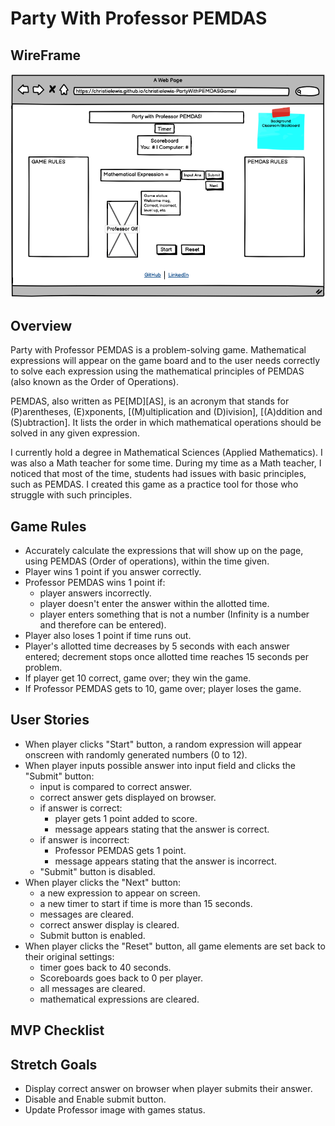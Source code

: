 # Party With Professor PEMDAS

## WireFrame
![Proj1Wireframe](PEMDASParty.png)

## Overview
Party with Professor PEMDAS is a problem-solving game. Mathematical expressions will appear on the game board and to the user needs correctly to solve each expression using the mathematical principles of PEMDAS (also known as the Order of Operations).

PEMDAS, also written as PE[MD][AS], is an acronym that stands for (P)arentheses, (E)xponents, [(M)ultiplication and (D)ivision], [(A)ddition and (S)ubtraction]. It lists the order in which mathematical operations should be solved in any given expression.

I currently hold a degree in Mathematical Sciences (Applied Mathematics). I was also a Math teacher for some time. During my time as a Math teacher, I noticed that most of the time, students had issues with basic principles, such as PEMDAS. I created this game as a practice tool for those who struggle with such principles.

## Game Rules
* Accurately calculate the expressions that will show up on the page, using PEMDAS (Order of operations), within the time given.
* Player wins 1 point if you answer correctly.
* Professor PEMDAS wins 1 point if:
    * player answers incorrectly.
    * player doesn't enter the answer within the allotted time.
    * player enters something that is not a number (Infinity is a number and therefore can be entered).
* Player also loses 1 point if time runs out.
* Player's allotted time decreases by 5 seconds with each answer entered; decrement stops once allotted time reaches 15 seconds per problem.
* If player get 10 correct, game over; they win the game.
* If Professor PEMDAS gets to 10, game over; player loses the game.

## User Stories
* When player clicks "Start" button, a random expression will appear onscreen with randomly generated numbers (0 to 12).
* When player inputs possible answer into input field and clicks the "Submit" button:
    * input is compared to correct answer.
    * correct answer gets displayed on browser.
    * if answer is correct:
        * player gets 1 point added to score.
        * message appears stating that the answer is correct.
    * if answer is incorrect:
        * Professor PEMDAS gets 1 point.
        * message appears stating that the answer is incorrect.
    * "Submit" button is disabled.
* When player clicks the "Next" button:
    * a new expression to appear on screen.
    * a new timer to start if time is more than 15 seconds.
    * messages are cleared.
    * correct answer display is cleared.
    * Submit button is enabled.
* When player clicks the "Reset" button, all game elements are set back to their original settings:
    * timer goes back to 40 seconds.
    * Scoreboards goes back to 0 per player.
    * all messages are cleared.
    * mathematical expressions are cleared.

## MVP Checklist

## Stretch Goals
* Display correct answer on browser when player submits their answer.
* Disable and Enable submit button.
* Update Professor image with games status.
